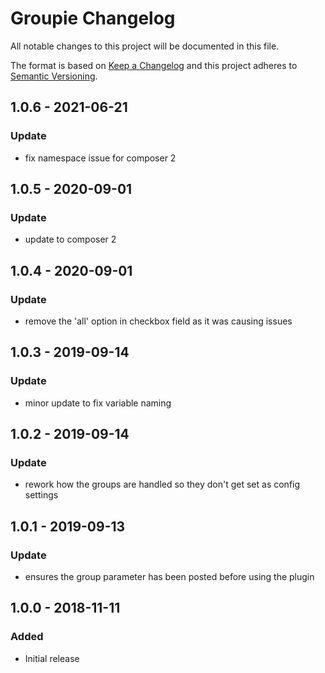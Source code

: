 # Groupie Changelog

All notable changes to this project will be documented in this file.

The format is based on [Keep a Changelog](http://keepachangelog.com/) and this project adheres to [Semantic Versioning](http://semver.org/).

## 1.0.6 - 2021-06-21
### Update
- fix namespace issue for composer 2

## 1.0.5 - 2020-09-01
### Update
- update to composer 2

## 1.0.4 - 2020-09-01
### Update
- remove the 'all' option in checkbox field as it was causing issues

## 1.0.3 - 2019-09-14
### Update
- minor update to fix variable naming

## 1.0.2 - 2019-09-14
### Update
- rework how the groups are handled so they don't get set as config settings

## 1.0.1 - 2019-09-13
### Update
- ensures the group parameter has been posted before using the plugin


## 1.0.0 - 2018-11-11
### Added
- Initial release
